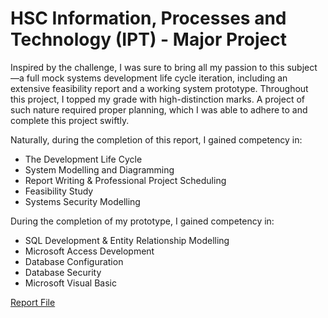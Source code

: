 # HSC Information, Processes and Technology (IPT) - Major Project

<p>
Inspired by the challenge, I was sure to bring all my passion to this subject—a full mock systems development life cycle iteration, including an extensive feasibility report and a working system prototype. Throughout this project, I topped my grade with high-distinction marks. A project of such nature required proper planning, which I was able to adhere to and complete this project swiftly.

Naturally, during the completion of this report, I gained competency in:
- The Development Life Cycle
- System Modelling and Diagramming
- Report Writing & Professional Project Scheduling
- Feasibility Study
- Systems Security Modelling

During the completion of my prototype, I gained competency in:
- SQL Development & Entity Relationship Modelling
- Microsoft Access Development
- Database Configuration
- Database Security
- Microsoft Visual Basic

[Report File](https://github.com/nathansamuel92/HSC-IPT-MP/blob/main/Nathan%20Samuel%20-%20IPT%20Major%20Project%20HSC%20.pdf)
</p>
